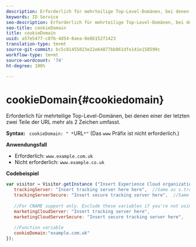```yaml
---
description: Erforderlich für mehrteilige Top-Level-Domänen, bei denen einer der letzten zwei Teile der URL mehr als 2 Zeichen umfasst.
keywords: ID Service
seo-description: Erforderlich für mehrteilige Top-Level-Domänen, bei denen einer der letzten zwei Teile der URL mehr als 2 Zeichen umfasst.
seo-title: cookieDomain
title: cookieDomain
uuid: a57e5477-c07b-4d54-8aea-8e8b152f1423
translation-type: tm+mt
source-git-commit: bc5c81455023e22e64877bb861dfe141e158599c
workflow-type: tm+mt
source-wordcount: '74'
ht-degree: 100%

---
```



# cookieDomain{#cookiedomain}

Erforderlich für mehrteilige Top-Level-Domänen, bei denen einer der letzten zwei Teile der URL mehr als 2 Zeichen umfasst.

**Syntax:** ` cookieDomain: " *`URL`*"` (Das `www` Präfix ist nicht erforderlich.)

**Anwendungsfall**

* Erforderlich: `www.example.com.uk`
* Nicht erforderlich: `www.example.co.uk`

**Codebeispiel**

```js
var visitor = Visitor.getInstance ("Insert Experience Cloud organization ID here",{ 
   trackingServer: "Insert tracking server here here",  //Same as s.trackingServer 
   trackingServerSecure: "Insert secure tracking server here",  //Same as s.trackingServerSecure 
 
   //For CNAME support only. Exclude these variables if you're not using CNAME 
   marketingCloudServer: "Insert tracking server here", 
   marketingCloudServerSecure: "Insert secure tracking server here", 
 
   //Function variable 
   cookieDomain:"example.com.uk" 
});
```

